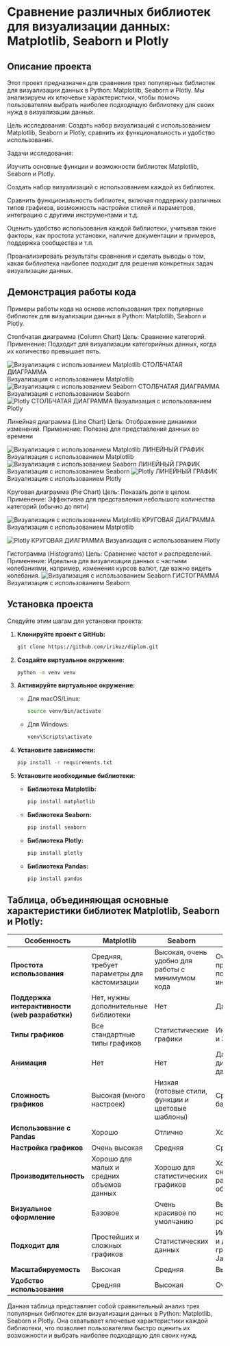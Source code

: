 # Сравнение различных библиотек для визуализации данных: Matplotlib, Seaborn и Plotly

## Описание проекта

Этот проект предназначен для сравнения трех популярных библиотек для визуализации данных в Python: Matplotlib, Seaborn и Plotly. Мы анализируем их ключевые характеристики, чтобы помочь пользователям выбрать наиболее подходящую библиотеку для своих нужд в визуализации данных.

Цель исследования: Создать набор визуализаций с использованием Matplotlib, Seaborn и Plotly, сравнить их функциональность и удобство использования.

Задачи исследования:

Изучить основные функции и возможности библиотек Matplotlib, Seaborn и Plotly.

Создать набор визуализаций с использованием каждой из библиотек.

Сравнить функциональность библиотек, включая поддержку различных типов графиков, возможность настройки стилей и параметров, интеграцию с другими инструментами и т.д.

Оценить удобство использования каждой библиотеки, учитывая такие факторы, как простота установки, наличие документации и примеров, поддержка сообщества и т.п.

Проанализировать результаты сравнения и сделать выводы о том, какая библиотека наиболее подходит для решения конкретных задач визуализации данных.
## Демонстрация работы кода

Примеры работы кода на основе использования трех популярные библиотек для визуализации данных в Python: Matplotlib, Seaborn и Plotly. 

Столбчатая диаграмма (Column Chart) Цель: Сравнение категорий. Применение: Подходит для визуализации категорийных данных, когда их количество превышает пять. 

![Визуализация с использованием Matplotlib СТОЛБЧАТАЯ ДИАГРАММА](https://github.com/user-attachments/assets/c7f3f1a3-bd45-4e8d-b20b-ea32415984ea)
Визуализация с использованием Matplotlib
![Визуализация с использованием Seaborn  СТОЛБЧАТАЯ ДИАГРАММА](https://github.com/user-attachments/assets/7ce6fc0b-e47a-427a-ba3f-b7e637f6670c)
Визуализация с использованием Seaborn
![Plotly СТОЛБЧАТАЯ ДИАГРАММА](https://github.com/user-attachments/assets/bfc377cd-2dca-4927-9d32-77b45dd9b4f7)
Визуализация с использованием Plotly

Линейная диаграмма (Line Chart) Цель: Отображение динамики изменений. Применение: Полезна для представления данных во времени

![Визуализация с использованием Matplotlib  ЛИНЕЙНЫЙ ГРАФИК](https://github.com/user-attachments/assets/efbe0ce2-5637-4574-a273-56aa50bfbe44)
Визуализация с использованием Matplotlib
![Визуализация с использованием Seaborn ЛИНЕЙНЫЙ ГРАФИК](https://github.com/user-attachments/assets/cc313c33-a3c3-49de-9cc1-eec72bd81a27)
Визуализация с использованием Seaborn
![Plotly ЛИНЕЙНЫЙ ГРАФИК](https://github.com/user-attachments/assets/cbda1213-ee1b-49c5-89fa-c41d18b13c45)
Визуализация с использованием Plotly

Круговая диаграмма (Pie Chart) Цель: Показать доли в целом. Применение: Эффективна для представления небольшого количества категорий (обычно до пяти)

![Визуализация с использованием Matplotlib  КРУГОВАЯ ДИАГРАММА](https://github.com/user-attachments/assets/16b082a6-0e13-4d07-835e-7a1985583aef)
Визуализация с использованием Matplotlib

![Plotly КРУГОВАЯ ДИАГРАММА](https://github.com/user-attachments/assets/e07354e0-508c-4fe6-8521-43ce01cbc489)
Визуализация с использованием Plotly

Гистограмма (Histograms) Цель: Сравнение частот и распределений. Применение: Идеальна для визуализации данных с частыми колебаниями, например, изменения курсов валют, где важно видеть колебания.
![Визуализация с использованием Seaborn ГИСТОГРАММА](https://github.com/user-attachments/assets/aadac106-a559-4287-85a9-a677b120599c)
Визуализация с использованием Seaborn

## Установка проекта

Следуйте этим шагам для установки проекта:

1. **Клонируйте проект с GitHub:**

   ```bash
   git clone https://github.com/irikuz/diplom.git
   ```

2. **Создайте виртуальное окружение:**

   ```bash
   python -m venv venv
   ```

3. **Активируйте виртуальное окружение:**

   - Для macOS/Linux:

     ```bash
     source venv/bin/activate
     ```

   - Для Windows:

     ```bash
     venv\Scripts\activate
     ```

4. **Установите зависимости:**

   ```bash
   pip install -r requirements.txt
   ```

5. **Установите необходимые библиотеки:**

   - **Библиотека Matplotlib:**

     ```bash
     pip install matplotlib
     ```

   - **Библиотека Seaborn:**

     ```bash
     pip install seaborn
     ```

   - **Библиотека Plotly:**

     ```bash
     pip install plotly
     ```

   - **Библиотека Pandas:**

     ```bash
     pip install pandas
     ```

## Таблица, объединяющая основные характеристики библиотек Matplotlib, Seaborn и Plotly:

| **Особенность**                          | **Matplotlib**                                   | **Seaborn**                                   | **Plotly**                                      |
|------------------------------------------|-------------------------------------------------|------------------------------------------------|-------------------------------------------------|
| **Простота использования**               | Средняя, требует параметры для кастомизации     | Высокая, очень удобно для работы с минимумом кода | Очень высокая, простой синтаксис, поддержка интерактивности |
| **Поддержка интерактивности (web разработки)** | Нет, нужны дополнительные библиотеки             | Нет                                            | Да                                              |
| **Типы графиков**                       | Все стандартные типы графиков                    | Статистические графики                         | Интерактивные (web) и 3D графики               |
| **Анимация**                            | Нет                                             | Нет                                            | Да, поддержка через динамические данные         |
| **Сложность графиков**                  | Высокая (много настроек)                        | Низкая (готовые стили, функции и цветовые шаблоны) | Средняя (для базовых графиков)                  |
| **Использование с Pandas**              | Хорошо                                          | Отлично                                       | Хорошо                                          |
| **Настройка графиков**                  | Очень высокая                                   | Средняя                                       | Средняя                                        |
| **Производительность**                   | Хорошо для малых и средних объемов данных      | Хорошо для статистических графиков            | Хорошая, но может снижаться при работе с большими объемами данных |
| **Визуальное оформление**                | Базовое                                        | Очень красивое по умолчанию                   | Высококачественное, но требует больше ресурсов  |
| **Подходит для**                        | Простейших и сложных графиков                   | Статистических данных                          | Интерактивных (web) и динамичных графиков, поддержка JavaScript |
| **Масштабируемость**                    | Высокая                                        | Средняя                                       | Высокая                                        |
| **Удобство использования**               | Средняя                                        | Высокая                                       | Очень высокая                                   |

Данная таблица представляет собой сравнительный анализ трех популярных библиотек для визуализации данных в Python: Matplotlib, Seaborn и Plotly. Она охватывает ключевые характеристики каждой библиотеки, что позволяет пользователям быстро оценить их возможности и выбрать наиболее подходящую для своих нужд. 
